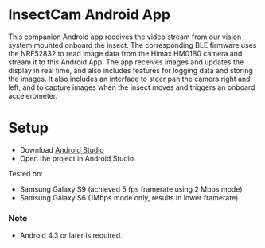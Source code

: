 # InsectCam Android App

This companion Android app receives the video stream from our vision system mounted onboard the insect. The corresponding BLE firmware uses the NRF52832 to read image data from the Himax HM01B0 camera and stream it to this Android App. The app receives images and updates the display in real time, and also includes features for logging data and storing the images. It also includes an interface to steer pan the camera right and left, and to capture images when the insect moves and triggers an onboard accelerometer.  

# Setup
- Download [Android Studio](https://developer.android.com/studio)
- Open the project in Android Studio

Tested on:   
- Samsung Galaxy S9 (achieved 5 fps framerate using 2 Mbps mode)   
- Samsung Galaxy S6 (1Mbps mode only, results in lower framerate)   

### Note
- Android 4.3 or later is required.
